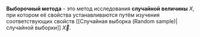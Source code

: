 **Выборочный метода** -  это метод исследования **случайной величины** $X$, при котором её свойства устанавливаются путём изучения соответствующих свойств [[Случайная выборка (Random sample)|случайной выборки]] $\overrightarrow X$.